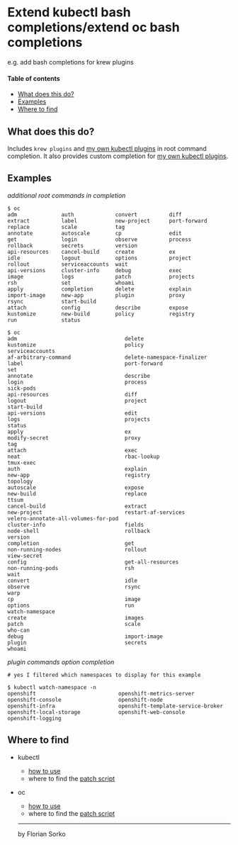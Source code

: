 # Extend kubectl bash completions/extend oc bash completions

e.g. add bash completions for krew plugins

#### Table of contents

- [What does this do?](#what-does-this-do)
- [Examples](#examples)
- [Where to find](#where-to-find)

## What does this do?

Includes `krew plugins` and [my own kubectl plugins](https://github.com/diepfote/scripts/tree/ff979559100101fe7e824e83d2bda84a58a3ecc4/kubernetes/bin) in root command completion.
It also provides custom completion for [my own kubectl plugins](https://github.com/diepfote/scripts/tree/ff979559100101fe7e824e83d2bda84a58a3ecc4/kubernetes/source-me).

## Examples

*additional root commands in completion*

```
$ oc
adm              auth             convert          diff             extract          label            new-project      port-forward     replace          scale            tag
annotate         autoscale        cp               edit             get              login            observe          process          rollback         secrets          version
api-resources    cancel-build     create           ex               idle             logout           options          project          rollout          serviceaccounts  wait
api-versions     cluster-info     debug            exec             image            logs             patch            projects         rsh              set              whoami
apply            completion       delete           explain          import-image     new-app          plugin           proxy            rsync            start-build
attach           config           describe         expose           kustomize        new-build        policy           registry         run              status
```
```
$ oc
adm                                  delete                               kustomize                            policy                               serviceaccounts
af-arbitrary-command                 delete-namespace-finalizer           label                                port-forward                         set
annotate                             describe                             login                                process                              sick-pods
api-resources                        diff                                 logout                               project                              start-build
api-versions                         edit                                 logs                                 projects                             status
apply                                ex                                   modify-secret                        proxy                                tag
attach                               exec                                 neat                                 rbac-lookup                          tmux-exec
auth                                 explain                              new-app                              registry                             topology
autoscale                            expose                               new-build                            replace                              ttsum
cancel-build                         extract                              new-project                          restart-af-services                  velero-annotate-all-volumes-for-pod
cluster-info                         fields                               node-shell                           rollback                             version
completion                           get                                  non-running-nodes                    rollout                              view-secret
config                               get-all-resources                    non-running-pods                     rsh                                  wait
convert                              idle                                 observe                              rsync                                warp
cp                                   image                                options                              run                                  watch-namespace
create                               images                               patch                                scale                                who-can
debug                                import-image                         plugin                               secrets                              whoami
```

*plugin commands option completion*

```
# yes I filtered which namespaces to display for this example

$ kubectl watch-namespace -n
openshift                          openshift-metrics-server
openshift-console                  openshift-node
openshift-infra                    openshift-template-service-broker
openshift-local-storage            openshift-web-console
openshift-logging
```

## Where to find

* kubectl 
  * [how to use](https://github.com/diepfote/dot-files/blob/4e18b3dce989972213431b57d096b3b6ca10d3d0/.bashrc#L124)  
  * where to find the [patch script](https://github.com/diepfote/python-tools/tree/146f57d759cb7ed26c6713c7eb1e1cf5be644654/kubectl-client)

* oc  
  * [how to use](https://github.com/diepfote/dot-files/blob/4e18b3dce989972213431b57d096b3b6ca10d3d0/.bashrc#L137)  
  * where to find the [patch script](https://github.com/diepfote/python-tools/tree/f42b18945544c7648ce517ce1024ff213ed0d190/oc-client)

  ---

  by Florian Sorko
